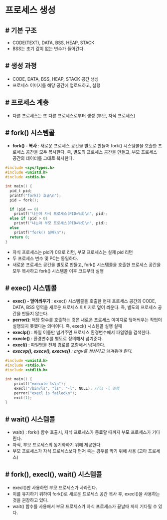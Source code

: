 # 프로세스 생성

## # 기본 구조

- CODE(TEXT), DATA, BSS, HEAP, STACK
- BSS는 초기 값이 없는 변수가 들어간다.

## # 생성 과정

- CODE, DATA, BSS, HEAP, STACK 공간 생성
- 프로세스 이미지를 해당 공간에 업로드하고, 실행

## # 프로세스 계층

- 다른 프로세스는 또 다른 프로세스로부터 생성 (부모, 자식 프로세스)

## # fork() 시스템콜

- **fork() - 복사** : 새로운 프로세스 공간을 별도로 만들어 fork() 시스템콜을 호출한 프로세스 공간을 모두 복사한다. 즉, 별도의 프로세스 공간을 만들고, 부모 프로세스 공간의 데이터를 그대로 복사한다.

```c
#include <sys/types.h>
#include <unistd.h>
#include <stdio.h>

int main() {
  pid_t pid;
  printf("fork() 호출\n");
  pid = fork();

  if (pid == 0)
    printf("나는야 자식 프로세스(PID=%d)\n", pid);
  else if (pid > 0)
    printf("나는야 부모 프로세스(PID=%d)\n", pid);
  else
    printf("fork() 실패\n");
  return 0;
}
```

- 자식 프로세스는 pid가 0으로 리턴, 부모 프로세스는 실제 pid 리턴
- 두 프로세스 변수 및 PC는 동일하다.
- 새로운 프로세스 공간을 별도로 만들고, fork() 시스템콜을 호출한 프로세스 공간을 모두 복사하고 fork() 시스템콜 이후 코드부터 실행

## # exec() 시스템콜

- **exec() - 덮어씌우기** : exec() 시스템콜을 호출한 현재 프로세스 공간의 CODE, DATA, BSS 영역을 새로운 프로세스 이미지로 덮어 씌운다. 즉, 별도의 프로세스 공간을 만들지 않는다.
- **perror()**: 해당 함수를 호출하는 것은 새로운 프로세스 이미지로 덮어씌우는 작업이 실행되지 못했다는 의미이다. 즉, execl() 시스템콜 실행 실패
- **execlp()** : 파일 이름만 넘겨주면 프로세스 환경변수에서 파일명을 검색한다.
- **execle()** : 환경변수를 별도로 정의해서 넘겨준다.
- **execl()** : 파일명을 전체 경로를 포함해서 넘겨준다.
- ***execvp(), execv(), execve()** : argv를 생성하고 넘겨줘야 한다.*

```c
#include <unistd.h>
#include <stdio.h>
#include <stdlib.h>

int main() {
	printf("execute ls\n");
	execl("/bin/ls", "ls", "-l", NULL); //ls -l 실행
	perror("execl is failed\n");
	exit(1);
}
```

## # wait() 시스템콜

- wait() : fork() 함수 호출시, 자식 프로세스가 종료할 때까지 부모 프로세스가 기다린다.
- 자식, 부모 프로세스의 동기화하기 위해 제공한다.
- 부모 프로세스가 자식 프로세스보다 먼저 죽는 경우를 막기 위해 사용 (고아 프로세스)

## # fork(), execl(), wait() 시스템콜

- execl()만 사용하면 부모 프로세스가 사라진다.
- 이를 유지하기 위하여 fork()로 새로운 프로세스 공간 복사 후, execl()을 사용하는 것을 권장하고 있다.
- wait() 함수를 사용해서 부모 프로세스가 자식 프로세스가 끝날때 까지 기다릴 수 있다.
